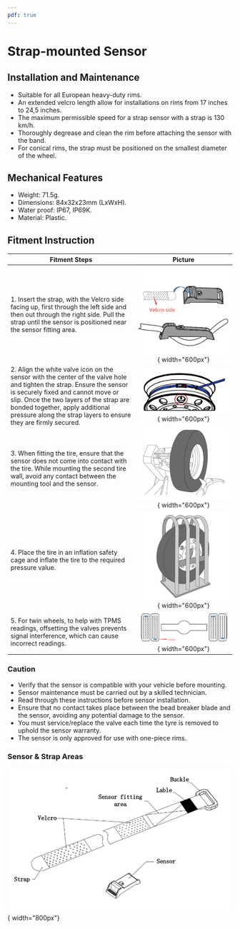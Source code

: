```yaml
---
pdf: true
---
```


# Strap-mounted Sensor

## Installation and Maintenance

- Suitable for all European heavy-duty rims.
- An extended velcro length allow for installations on rims from 17 inches to 24,5 inches.
- The maximum permissible speed for a strap sensor with a strap is 130 km/h.
- Thoroughly degrease and clean the rim before attaching the sensor with the band.
- For conical rims, the strap must be positioned on the smallest diameter of the wheel.

## Mechanical Features

- Weight: 71.5g.
- Dimensions: 84x32x23mm (LxWxH).
- Water proof: IP67, IP69K.
- Material: Plastic.

## Fitment Instruction

|**Fitment Steps** | **Picture**                        |
|----------------|:--------:|
| 1. Insert the strap, with the Velcro side facing up, first through the left side and then out through the right side. Pull the strap until the sensor is positioned near the sensor fitting area. | ![Step 1](images/strap_sensor_velcro.JPG){ width="600px"}    |
| 2. Align the white valve icon on the sensor with the center of the valve hole and tighten the strap. Ensure the sensor is securely fixed and cannot move or slip. Once the two layers of the strap are bonded together, apply additional pressure along the strap layers to ensure they are firmly secured.  |  ![Step 2](images/strap_sensor_mounting.JPG){ width="600px"}     |
| 3. When fitting the tire, ensure that the sensor does not come into contact with the tire. While mounting the second tire wall, avoid any contact between the mounting tool and the sensor.  | ![Step 3](images/valve_mounted_instruction_step3.JPG){ width="600px"}    |
| 4. Place the tire in an inflation safety cage and inflate the tire to the required pressure value.  | ![Step 4](images/valve_mounted_instruction_step4.JPG){ width="600px"}        |
| 5. For twin wheels, to help with TPMS readings, offsetting the valves prevents signal interference, which can cause incorrect readings.  | ![Step 5](images/strap_sensor_twin_tires.JPG){ width="600px"}        |

### Caution

- Verify that the sensor is compatible with your vehicle before mounting.
- Sensor maintenance must be carried out by a skilled technician.
- Read through these instructions before sensor installation.
- Ensure that no contact takes place between the bead breaker blade and the sensor, avoiding any potential damage to the sensor.
- You must service/replace the valve each time the tyre is removed to uphold the sensor warranty.
- The sensor is only approved for use with one-piece rims.

### Sensor & Strap Areas

![Strap-mounted Sensor](images/strap_mounted_sensor.JPG){ width="800px"}





